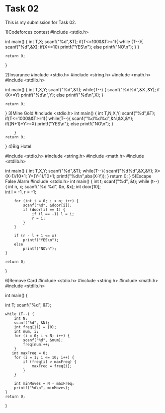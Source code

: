 # Task 02
This is my submission for Task 02.

1)Codeforces contest
#include <stdio.h>

int main() 
{
    int T,X;
    scanf("%d",&T);
    if(T<=100&&T>=1){
        while (T--){
        scanf("%d",&X);
        if(X<=10)
            printf("YES\n");
        else
            printf("NO\n");
        }
    }

      
    return 0;
}

2)Insurance
#include <stdio.h>
#include <string.h>
#include <math.h>
#include <stdlib.h>

int main() 
{
    int T,X,Y;
    scanf("%d",&T);
    while(T--)
    {
    scanf("%d%d",&X ,&Y);
        if (X>=Y)
        printf("%d\n",Y);
    else
        printf("%d\n",X);
    }
    

    return 0;
}
3)Mine Gold
#include <stdio.h>
int main() {
    int T,N,X,Y;
    scanf("%d",&T);
        if(T<=1000&&T>=1){
            while(T--){
            scanf("%d%d%d",&N,&X,&Y);
                if((N+1)*Y>=X)
                printf("YES\n");
                else
                printf("NO\n");
            }
                
        }
    return 0;
}
4)Big Hotel

#include <stdio.h>
#include <string.h>
#include <math.h>
#include <stdlib.h>

int main() {
    int T,X,Y;
    scanf("%d",&T);
    while(T--){
        scanf("%d%d",&X,&Y);
        X=(X-1)/10+1;
        Y=(Y-1)/10+1;
        printf("%d\n",abs(X-Y));
    }
    return 0;
}
5)Escape False Alarm
#include <stdio.h>
int main() {
    int t;
    scanf("%d", &t);
    while (t--) {
        int n, x;
        scanf("%d %d", &n, &x);
        int door[10];   
        int l = -1, r = -1;

        for (int i = 0; i < n; i++) {
            scanf("%d", &door[i]);
            if (door[i] == 1) {
                if (l == -1) l = i;  
                r = i;            
            }
        }

        if (r - l + 1 <= x)
            printf("YES\n");
        else
            printf("NO\n");
    }

    return 0;
}

6)Remove Card
#include <stdio.h>
#include <string.h>
#include <math.h>
#include <stdlib.h>

int main() {

  int T;
    scanf("%d", &T);

    while (T--) {
        int N;
        scanf("%d", &N);
        int freq[11] = {0}; 
        int num, i;
        for (i = 0; i < N; i++) {
            scanf("%d", &num);
            freq[num]++;
        }
       int maxFreq = 0;
        for (i = 1; i <= 10; i++) {
            if (freq[i] > maxFreq) {
                maxFreq = freq[i];
            }
        }

        int minMoves = N - maxFreq;
        printf("%d\n", minMoves);
    }
    return 0;
}

